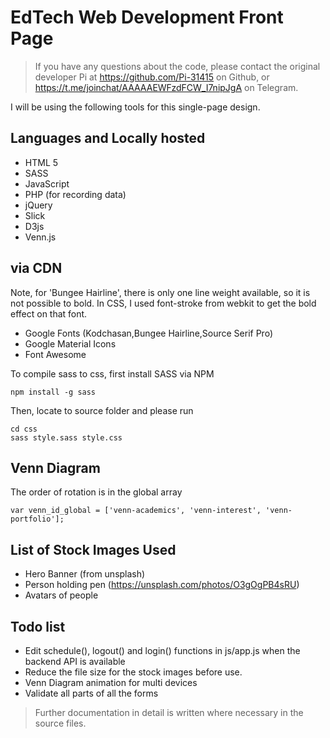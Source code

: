 # EdTech Web Development Front Page

>If you have any questions about the code, please contact the original developer Pi at https://github.com/Pi-31415 on Github, or https://t.me/joinchat/AAAAAEWFzdFCW_I7nipJgA on Telegram.

I will be using the following tools for this single-page design.

## Languages and Locally hosted

* HTML 5
* SASS
* JavaScript
* PHP (for recording data)
* jQuery
* Slick
* D3js
* Venn.js

## via CDN

Note, for 'Bungee Hairline', there is only one line weight available, so it is not possible to bold. In CSS, I used font-stroke from webkit to get the bold effect on that font.

* Google Fonts (Kodchasan,Bungee Hairline,Source Serif Pro)
* Google Material Icons
* Font Awesome

To compile sass to css, first install SASS via NPM

```
npm install -g sass
```

Then, locate to source folder and please run

```
cd css
sass style.sass style.css
```

## Venn Diagram
The order of rotation is in the global array
```
var venn_id_global = ['venn-academics', 'venn-interest', 'venn-portfolio'];
```

## List of Stock Images Used

* Hero Banner (from unsplash)
* Person holding pen (https://unsplash.com/photos/O3gOgPB4sRU)
* Avatars of people

## Todo list

* Edit schedule(), logout() and login() functions in js/app.js when the backend API is available
* Reduce the file size for the stock images before use.
* Venn Diagram animation for multi devices
* Validate all parts of all the forms

>Further documentation in detail is written where necessary in the source files.
